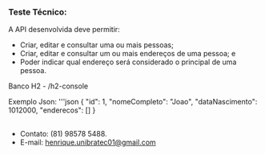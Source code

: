 ### Teste Técnico:
A API desenvolvida deve permitir:
- Criar, editar e consultar uma ou mais pessoas;
- Criar, editar e consultar um ou mais endereços de uma pessoa; e
- Poder indicar qual endereço será considerado o principal de uma pessoa.

Banco H2 - /h2-console

Exemplo Json:
'''json
{
    "id": 1,
    "nomeCompleto": "Joao",
    "dataNascimento": 1012000,
    "enderecos": []
}

##

- Contato: (81) 98578 5488.
- E-mail: henrique.unibratec01@gmail.com

##
